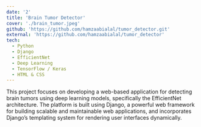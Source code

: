 ```yaml
---
date: '2'
title: 'Brain Tumor Detector'
cover: './brain_tumor.jpeg'
github: 'https://github.com/hamzaabialal/tumor_detector.git'
external: 'https://github.com/hamzaabialal/tumor_detector'
tech:
  - Python
  - Django
  - EfficientNet
  - Deep Learning
  - TensorFlow / Keras
  - HTML & CSS
---
```


This project focuses on developing a web-based application for detecting brain tumors using deep learning models, specifically the EfficientNet architecture. The platform is built using Django, a powerful web framework for building scalable and maintainable web applications, and incorporates Django’s templating system for rendering user interfaces dynamically.